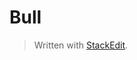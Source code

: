 # Bull


> Written with [StackEdit](https://stackedit.io/).
<!--stackedit_data:
eyJoaXN0b3J5IjpbMTY4ODQ5ODkwMF19
-->
